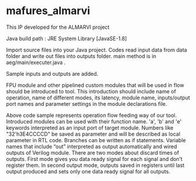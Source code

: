 # mafures_almarvi
This IP developed for the ALMARVI project

Java build path : JRE System Library  [JavaSE-1.8]

Import source files into your Java project. Codes read input data from data folder and write out files into outputs folder.
main method is in aeg/main/executer.java .

Sample inputs and outputs are added.


FPU module and other pipelined custom modules that will be used in flow should be introduced to tool. This introduction should include name of operation, name of different modes, its latency, module name, inputs/output port names and parameter settings in the module declarations file.


Above code sample represents operation flow feeding way of our tool. Introduced modules can be used with their function name. 'a', 'b' and 'e' keywords interpreted as an input port of target module. Numbers like "32'h3E4CCCCD" be saved as parameter and will be described as local parameter in RTL code. Branches can be written as if statements. Variable names that include “out” interpreted as output automatically and wired outputs of Verilog module. There are two modes about discard times of outputs. First mode gives you data ready signal for each signal and don’t register them. In second output mode, outputs saved in registers until last output produced and sets only one data ready signal for all outputs.

